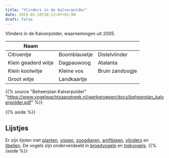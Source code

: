 ```yaml
---
title: "Vlinders in de Kalverpolder"
date: 2019-02-10T10:13:07+01:00
draft: false
---
```


Vlinders in de Kalverpolder, waarnemingen uit 2005.<!--more-->

Naam    |      |  &nbsp;
--------|------|------
Citroentje | Boomblauwtje | Distelvlinder
Klein geaderd witje | Dagpauwoog | Atalanta
Klein koolwitje | Kleine vos | Bruin zandoogje
Groot witje | Landkaartje |  
  
  
  
{{% source "Beheerplan Kalverpolder" "https://www.vogelwachtzaanstreek.nl/werkgroepen/docs/beheerplan_kalverpolder.pdf" %}}  

{{% aside %}}
## Lijstjes
Er zijn lijsten met [planten](/blog/planten-in-de-kalverpolder/), [vissen](/blog/vissen-in-de-kalverpolder/), 
[zoogdieren](/blog/zoogdieren-in-de-kalverpolder/), [amfibieen](/blog/amfibieen-in-de-kalverpolder/), 
[vlinders](/blog/vlinders-in-de-kalverpolder/) en [libellen](/blog/libellen-in-de-kalverpolder/). 
De vogels zijn onderverdeeld in [broedvogels](/blog/broedvogels-in-de-kalverpolder/) en [trekvogels](/blog/trekvogels-in-de-kalverpolder/).
{{% /aside %}}
